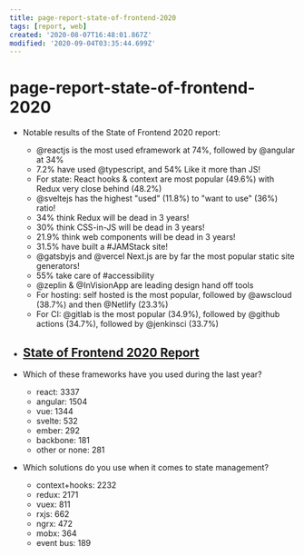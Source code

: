 ```yaml
---
title: page-report-state-of-frontend-2020
tags: [report, web]
created: '2020-08-07T16:48:01.867Z'
modified: '2020-09-04T03:35:44.699Z'
---
```


# page-report-state-of-frontend-2020

- Notable results of the State of Frontend 2020 report:
  - @reactjs is the most used eframework at 74%, followed by @angular at 34%
  - 7.2% have used @typescript, and 54% Like it more than JS! 
  - For state: React hooks & context are most popular (49.6%) with Redux very close behind (48.2%) 
  - @sveltejs has the highest "used" (11.8%) to "want to use" (36%) ratio!
  - 34% think Redux will be dead in 3 years!
  - 30% think CSS-in-JS will be dead in 3 years! 
  - 21.9% think web components will be dead in 3 years!
  - 31.5% have built a #JAMStack site!
  - @gatsbyjs and @vercel Next.js are by far the most popular static site generators!
  - 55% take care of #accessibility
  - @zeplin & @InVisionApp are leading design hand off tools
  - For hosting: self hosted is the most popular, followed by @awscloud (38.7%) and then @Netlify (23.3%)
  - For CI: @gitlab is the most popular (34.9%), followed by @github actions (34.7%), followed by @jenkinsci (33.7%)

- ## [State of Frontend 2020 Report](https://tsh.io/state-of-frontend/#ebook)

- Which of these frameworks have you used during the last year?
  - react: 3337 
  - angular: 1504
  - vue: 1344
  - svelte: 532
  - ember: 292
  - backbone: 181
  - other or none: 281
- Which solutions do you use when it comes to state management?
  - context+hooks: 2232
  - redux: 2171
  - vuex: 811
  - rxjs: 662 
  - ngrx: 472
  - mobx: 364
  - event bus: 189
